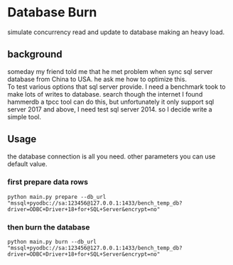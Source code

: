 # Database Burn

simulate concurrency read and update to database making an heavy load.

## background
someday my friend told me that he met problem when sync sql server database from China to USA. he ask me how to optimize this.  
To test various options that sql server provide. I need a benchmark took to make lots of writes to database. search though the internet I found hammerdb a tpcc tool can do this, but unfortunately it only support sql server 2017 and above, I need test sql server 2014. so I decide write a simple tool.

## Usage

the database connection is all you need. other parameters you can use default value.

### first prepare data rows
```shell
python main.py prepare --db_url "mssql+pyodbc://sa:123456@127.0.0.1:1433/bench_temp_db?driver=ODBC+Driver+18+for+SQL+Server&encrypt=no"
```

### then burn the database
```shell
python main.py burn --db_url "mssql+pyodbc://sa:123456@127.0.0.1:1433/bench_temp_db?driver=ODBC+Driver+18+for+SQL+Server&encrypt=no"
```
